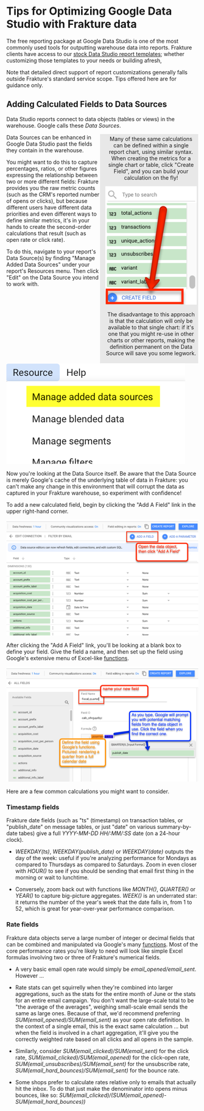 # Tips for Optimizing Google Data Studio with Frakture data

The free reporting package at Google Data Studio is one of the most commonly used tools for outputting warehouse data into reports. Frakture clients have access to our [stock Data Studio report templates](reports/reports_gds); whether customizing those templates to your needs or building afresh,

Note that detailed direct support of report customizations generally falls outside Frakture's standard service scope. Tips offered here are for guidance only.

## Adding Calculated Fields to Data Sources

Data Studio reports connect to data objects (tables or views) in the warehouse. Google calls these _Data Sources_.

<div style="float:right; width:250px; padding:4px; background-color:#E8E8E8"><div style="position:relative; width:240px; float:right;" align=center>Many of these same calculations can be defined within a single report chart, using similar syntax. When creating the metrics for a single chart or table, click "Create Field", and you can build your calculation on the fly!

![Adding a local calculated field to only a single chart](gds_createfield.png)

The disadvantage to this approach is that the calculation will only be available to that single chart: if it's one that you might re-use in other charts or other reports, making the definition permanent on the Data Source will save you some legwork.</div></div>Data Sources can be enhanced in Google Data Studio past the fields they contain in the warehouse.

You might want to do this to capture percentages, ratios, or other figures expressing the relationship between two or more different fields: Frakture provides you the raw metric counts (such as the CRM's reported number of opens or clicks), but because different users have different data priorities and even different ways to define similar metrics, it's in your hands to create the second-order calculations that result (such as open rate or click rate).

To do this, navigate to your report's Data Source(s) by finding "Manage Added Data Sources" under your report's Resources menu. Then click "Edit" on the Data Source you intend to work with.

![Adding a field to your Google Data Studio source](gds_add_field_0.png)

Now you're looking at the Data Source itself. Be aware that the Data Source is merely Google's cache of the underlying table of data in Frakture: you can't make any change in this environment that will corrupt the data as captured in your Frakture warehouse, so experiment with confidence!

To add a new calculated field, begin by clicking the "Add A Field" link in the upper right-hand corner.

![Adding a field to your Google Data Studio source](gds_add_field_1.png)

After clicking the "Add A Field" link, you'll be looking at a blank box to define your field. Give the field a name, and then set up the field using Google's extensive menu of Excel-like [functions](https://support.google.com/datastudio/table/6379764?hl=en).

![Adding a field to your Google Data Studio source](gds_add_field_2.png)

Here are a few common calculations you might want to consider.

### Timestamp fields ###

Frakture date fields (such as "ts" (timestamp) on transaction tables, or "publish_date" on message tables, or just "date" on various summary-by-date tabes) give a full _YYYY-MM-DD HH/:MM/:SS_ date (on a 24-hour clock).

* _WEEKDAY(ts)_, _WEEKDAY(publish_date)_ or _WEEKDAY(date)_ outputs the day of the week: useful if you're analyzing performance for Mondays as compared to Thursdays as compared to Saturdays. Zoom in even closer with _HOUR()_ to see if you should be sending that email first thing in the morning or wait to lunchtime.

* Conversely, zoom back out with functions like _MONTH()_, _QUARTER()_ or _YEAR()_ to capture big-picture aggregates. _WEEK()_ is an underrated star: it returns the number of the year's week that the date falls in, from 1 to 52, which is great for year-over-year performance comparison.

### Rate fields ###

Frakture data objects serve a large number of integer or decimal fields that can be combined and manipulated via Google's many [functions](https://support.google.com/datastudio/table/6379764?hl=en). Most of the core performance rates you're likely to need will look like simple Excel formulas involving two or three of Frakture's numerical fields.

* A very basic email open rate would simply be _email_opened/email_sent_. However ...

* Rate stats can get squirrelly when they're combined into larger aggregations, such as the stats for the entire month of June or the stats for an entire email campaign. You don't want the large-scale total to be "the average of the averages", weighing small-scale email sends the same as large ones. Because of that, we'd recommend preferring _SUM(email_opened)/SUM(email_sent)_ as your open rate definition. In the context of a single email, this is the exact same calculation ... but when the field is involved in a chart aggregation, it'll give you the correctly weighted rate based on all clicks and all opens in the sample.

* Similarly, consider _SUM(email_clicked)/SUM(email_sent)_ for the click rate, _SUM(email_clicked)/SUM(email_opened)_ for the click-open rate, _SUM(email_unsubscribes)/SUM(email_sent)_ for the unsubscribe rate, _SUM(email_hard_bounces)/SUM(email_sent)_ for the bounce rate.

* Some shops prefer to calculate rates relative only to emails that actually hit the inbox. To do that just make the denominator into opens minus bounces, like so: _SUM(email_clicked)/(SUM(email_opened)-SUM(email_hard_bounces))_
